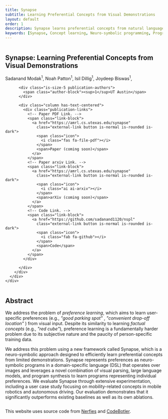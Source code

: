 ```yaml
---
title: Synapse
subtitle: Learning Preferential Concepts from Visual Demonstrations
layout: default
order: 1
description: Synapse learns preferential concepts from natural language input and a few visual demonstrations.
keywords: [Synapse, Concept learning, Neuro-symbolic programming, Program Synthesis, Visual Reasoning]
---
```


<style>
@import url('https://fonts.googleapis.com/css2?family=Space+Grotesk:wght@500&display=swap');
.curly-font {
    font-family: 'Space Grotesk', cursive;
    color: orange;
}
</style>

<!-- Title and Authors -->
<section class="hero">
  <div class="hero-body">
    <div class="container is-max-desktop">
      <div class="columns is-centered">
        <div class="column has-text-centered">
          <h1 class="title is-1 publication-title">Synapse: Learning Preferential Concepts from Visual Demonstrations
          </h1>
          <div class="is-size-5 publication-authors">
            <span class="author-block">
              Sadanand Modak<sup>1</sup>,</span>
            <span class="author-block">
              Noah Patton<sup>1</sup>,</span>
            <span class="author-block">
              Isil Dillig<sup>1</sup>,
            </span>
            <span class="author-block">
              Joydeep Biswas<sup>1</sup>,
            </span>
          </div>

          <div class="is-size-5 publication-authors">
            <span class="author-block"><sup>1</sup>UT Austin</span>
          </div>

          <div class="column has-text-centered">
            <div class="publication-links">
              <!-- Paper PDF Link. -->
              <span class="link-block">
                <a href="https://amrl.cs.utexas.edu/synapse"
                  class="external-link button is-normal is-rounded is-dark">
                  <span class="icon">
                    <i class="fas fa-file-pdf"></i>
                  </span>
                  <span>Paper (coming soon)</span>
                </a>
              </span>
              <!-- Paper arxiv Link. -->
              <span class="link-block">
                <a href="https://amrl.cs.utexas.edu/synapse"
                  class="external-link button is-normal is-rounded is-dark">
                  <span class="icon">
                    <i class="ai ai-arxiv"></i>
                  </span>
                  <span>arXiv (coming soon)</span>
                </a>
              </span>
              <!-- Code Link. -->
              <span class="link-block">
                <a href="https://github.com/sadanand1120/nspl"
                  class="external-link button is-normal is-rounded is-dark">
                  <span class="icon">
                    <i class="fab fa-github"></i>
                  </span>
                  <span>Code</span>
                </a>
              </span>
            </div>

          </div>
        </div>
      </div>
    </div>
  </div>
</section>


<section class="section">
  <div class="container is-max-desktop">
    <!-- Abstract. -->
    <div class="columns is-centered has-text-centered">
      <div class="column is-four-fifths">
        <h2 class="title is-3">Abstract</h2>
        <div class="content has-text-justified">
          <p>
            We address the problem of <i>preference learning</i>, which aims to learn user-specific preferences
            (e.g., <i> "good parking spot" </i>, <i> "convenient drop-off location" </i>) from visual input. Despite
            its similarity to learning <i>factual concepts</i> (e.g., <i>"red cube"</i>), preference learning is a
            fundamentally harder problem due to its subjective nature and the paucity of person-specific training
            data.
          </p>
          <p>
            We address this problem using a
            new framework called <span class="dnerf">Synapse</span>, which is a neuro-symbolic approach designed to
            efficiently learn
            preferential concepts from limited demonstrations. <span class="dnerf">Synapse</span> represents
            preferences as neuro-symbolic
            programs in a domain-specific language (DSL) that operates over images and leverages a novel combination
            of visual parsing, large language models, and program synthesis to learn programs representing individual
            preferences. We evaluate <span class="dnerf">Synapse</span> through extensive experimentation, including a
            user case study focusing
            on mobility-related concepts in mobile robotics and autonomous driving. Our evaluation demonstrates that
            it significantly outperforms existing baselines as well as its own ablations.
          </p>
        </div>
      </div>
    </div>
    <!--/ Abstract. -->
  </div>
</section>

<footer class="footer">
  <div class="container">
    <div class="content has-text-centered">
      <a class="icon-link" href="https://amrl.cs.utexas.edu/synapse">
        <i class="fas fa-file-pdf"></i>
      </a>
      <a class="icon-link" href="https://github.com/sadanand1120/nspl" class="external-link" disabled>
        <i class="fab fa-github"></i>
      </a>
    </div>
    <div class="columns is-centered">
      <div class="column is-8">
        <div class="content">
          <p>
            This website uses source code from <a href="https://github.com/nerfies/nerfies.github.io"><span
                class="dnerf">Nerfies</span></a> and <a href="https://github.com/ut-amrl/codebotler"><span
                  class="dnerf">CodeBotler</span></a>.
          </p>
        </div>
      </div>
    </div>
  </div>
</footer>
